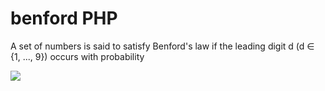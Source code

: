 # benford PHP


A set of numbers is said to satisfy Benford's law if the leading digit d (d ∈ {1, ..., 9}) occurs with probability


<img src="https://upload.wikimedia.org/wikipedia/commons/thumb/1/13/Benfords_law_illustrated_by_world%27s_countries_population.svg/1280px-Benfords_law_illustrated_by_world%27s_countries_population.svg.png">